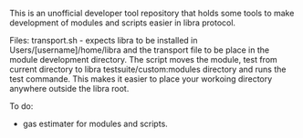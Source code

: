 This is an unofficial developer tool repository that holds some tools to make development of modules and scripts easier in libra protocol.

Files:
transport.sh - expects libra to be installed in Users/[username]/home/libra and the transport file to be place in the module development directory. The script moves the module, test from current directory to libra testsuite/custom:modules directory and runs the test commande. This makes it easier to place your workoing directory anywhere outside the libra root.


To do:
- gas estimater for modules and scripts.
